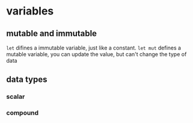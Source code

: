 # variables

## mutable and immutable

`let` difines a immutable variable, just like a constant.
`let mut` defines a mutable variable, you can update the value, but can't change the type of data

## data types

### scalar

### compound
